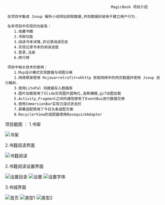                                                     MagicBook 项目介绍

     在项目中集成 Jsoup 解析小说网站获取数据,并将数据封装用于建立用户行为.
     
     在本项目中实现的功能有：
        1.收藏书籍
        2.书架功能
        3.阅读书本详情,并记录阅读历史
        4.实现记录书本的阅读进度
        5.登录,注册
        6.排行榜
      
     项目中相关技术的使用：
        1.Mvp设计模式实现数据与视图分离
        2.网络框架使用 Rxjava+retrofit+okhttp 获取网络中的网页数据并使用 Jsoup 进行解析.
        3.使用LitePal 将数据存入数据库
        4.图片加载使用了Glide实现图片圆角化,高斯模糊,gif动图加载
        5.Activity,Fragment之间的通信使用了EventBus进行数据交换
        6.使用ImmersionBar实现沉浸式状态栏
        7.屏幕适配使用了今日头条适配方案
        8.RecyclerView的适配器使用BasequickAdapter
        
 
项目截图 ： 
1.书架    

![书架](https://raw.githubusercontent.com/pressureKai/MagicBook/master/pic/bookCase.jpg)

2.书籍阅读界面

![书籍阅读](https://raw.githubusercontent.com/pressureKai/MagicBook/master/pic/bookRead.jpg)

2.书籍阅读设置界面

![设置目录](https://raw.githubusercontent.com/pressureKai/MagicBook/master/pic/bookMenu.jpg)  ![设置](https://raw.githubusercontent.com/pressureKai/MagicBook/master/pic/bookSet.jpg)   ![设置字体](https://raw.githubusercontent.com/pressureKai/MagicBook/master/pic/bookFontSet.jpg)

3.书城界面

![首页](https://raw.githubusercontent.com/pressureKai/MagicBook/master/pic/bookCity.jpg)   ![类型1](https://raw.githubusercontent.com/pressureKai/MagicBook/master/pic/bookType_1.jpg)   ![类型2](https://raw.githubusercontent.com/pressureKai/MagicBook/master/pic/bookType_2.jpg)




